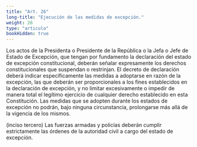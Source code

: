 ```yaml
---
title: "Art. 26"
long-title: "Ejecución de las medidas de excepción."
weight: 26
type: "articulo"
bookHidden: true
---
```

Los actos de la Presidenta o Presidente de la República o la Jefa o Jefe de Estado de Excepción, que tengan por fundamento la declaración del estado de excepción constitucional, deberán señalar expresamente los derechos constitucionales que suspendan o restrinjan. El decreto de declaración deberá indicar específicamente las medidas a adoptarse en razón de la excepción, las que deberán ser proporcionales a los fines establecidos en la declaración de excepción, y no limitar excesivamente o impedir de manera total el legítimo ejercicio de cualquier derecho establecido en esta Constitución. Las medidas que se adopten durante los estados de excepción no podrán, bajo ninguna circunstancia, prolongarse más allá de la vigencia de los mismos.
 
(inciso tercero) Las fuerzas armadas y policías deberán cumplir estrictamente las órdenes de la autoridad civil a cargo del estado de excepción.

